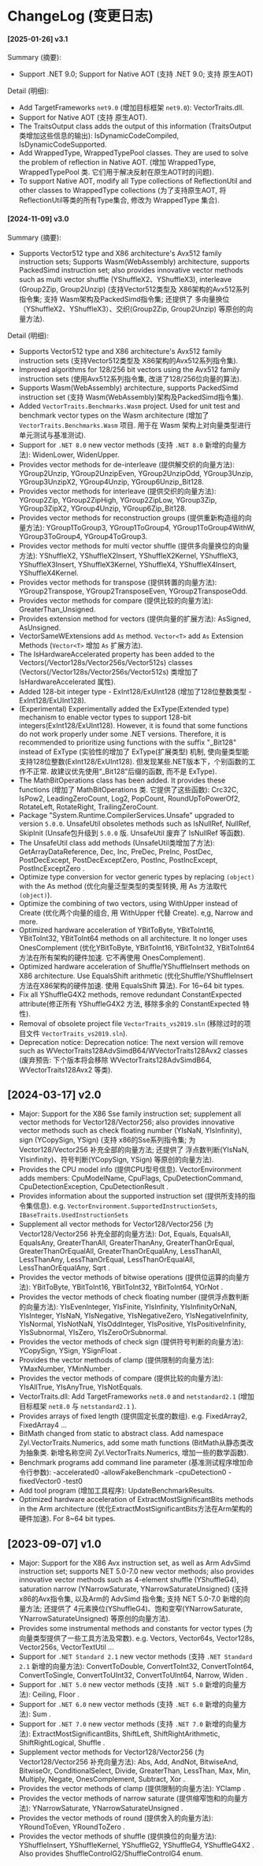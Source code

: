 # ChangeLog (变更日志)

#### [2025-01-26] v3.1

Summary (摘要):

- Support .NET 9.0; Support for Native AOT (支持 .NET 9.0; 支持 原生AOT)

Detail (明细):

- Add TargetFrameworks `net9.0` (增加目标框架 `net9.0`): VectorTraits.dll.
- Support for Native AOT (支持 原生AOT).
- The TraitsOutput class adds the output of this information (TraitsOutput类增加这些信息的输出): IsDynamicCodeCompiled, IsDynamicCodeSupported.
- Add WrappedType, WrappedTypePool classes. They are used to solve the problem of reflection in Native AOT. (增加 WrappedType, WrappedTypePool 类. 它们用于解决反射在原生AOT时的问题).
- To support Native AOT, modify all Type collections of ReflectionUtil and other classes to WrappedType collections (为了支持原生AOT, 将ReflectionUtil等类的所有Type集合, 修改为 WrappedType 集合).

#### [2024-11-09] v3.0

Summary (摘要):

- Supports Vector512 type and X86 architecture's Avx512 family instruction sets; Supports Wasm(WebAssembly) architecture, supports PackedSimd instruction set; also provides innovative vector methods such as multi vector shuffle (YShuffleX2、YShuffleX3), interleave (Group2Zip, Group2Unzip) (支持Vector512类型及 X86架构的Avx512系列指令集; 支持 Wasm架构及PackedSimd指令集; 还提供了 多向量换位（YShuffleX2、YShuffleX3）、交织(Group2Zip, Group2Unzip) 等原创的向量方法).

Detail (明细):

- Supports Vector512 type and X86 architecture's Avx512 family instruction sets (支持Vector512类型及 X86架构的Avx512系列指令集).
- Improved algorithms for 128/256 bit vectors using the Avx512 family instruction sets (使用Avx512系列指令集, 改进了128/256位向量的算法).
- Supports Wasm(WebAssembly) architecture, supports PackedSimd instruction set (支持 Wasm(WebAssembly)架构及PackedSimd指令集).
- Added `VectorTraits.Benchmarks.Wasm` project. Used for unit test and benchmark vector types on the Wasm architecture (增加了 `VectorTraits.Benchmarks.Wasm` 项目. 用于在 Wasm 架构上对向量类型进行单元测试与基准测试).
- Support for `.NET 8.0` new vector methods (支持 `.NET 8.0` 新增的向量方法): WidenLower, WidenUpper.
- Provides vector methods for de-interleave (提供解交织的向量方法): YGroup2Unzip, YGroup2UnzipEven, YGroup2UnzipOdd, YGroup3Unzip, YGroup3UnzipX2, YGroup4Unzip, YGroup6Unzip_Bit128.
- Provides vector methods for interleave (提供交织的向量方法): YGroup2Zip, YGroup2ZipHigh, YGroup2ZipLow, YGroup3Zip, YGroup3ZipX2, YGroup4Unzip, YGroup6Zip_Bit128.
- Provides vector methods for reconstruction groups (提供重新构造组的向量方法): YGroup1ToGroup3, YGroup1ToGroup4, YGroup1ToGroup4WithW, YGroup3ToGroup4, YGroup4ToGroup3.
- Provides vector methods for multi vector shuffle (提供多向量换位的向量方法): YShuffleX2, YShuffleX2Insert, YShuffleX2Kernel, YShuffleX3, YShuffleX3Insert, YShuffleX3Kernel, YShuffleX4, YShuffleX4Insert, YShuffleX4Kernel.
- Provides vector methods for transpose (提供转置的向量方法): YGroup2Transpose, YGroup2TransposeEven, YGroup2TransposeOdd.
- Provides vector methods for compare (提供比较的向量方法): GreaterThan_Unsigned.
- Provides extension method for vectors (提供向量的扩展方法): AsSigned, AsUnsigned.
- VectorSameWExtensions add `As` method. `Vector<T>` add `As` Extension Methods (`Vector<T>` 增加 `As` 扩展方法). 
- The IsHardwareAccelerated property has been added to the Vectors(/Vector128s/Vector256s/Vector512s) classes (Vectors(/Vector128s/Vector256s/Vector512s) 类增加了 IsHardwareAccelerated 属性).
- Added 128-bit integer type - ExInt128/ExUInt128 (增加了128位整数类型 - ExInt128/ExUInt128).
- (Experimental) Experimentally added the ExType(Extended type) mechanism to enable vector types to support 128-bit integers(ExInt128/ExUInt128). However, it is found that some functions do not work properly under some .NET versions. Therefore, it is recommended to prioritize using functions with the suffix "_Bit128" instead of ExType (实验性的增加了 ExType(扩展类型) 机制, 使向量类型能支持128位整数(ExInt128/ExUInt128). 但发现某些.NET版本下，个别函数的工作不正常. 故建议优先使用“_Bit128”后缀的函数, 而不是 ExType).
- The MathBitOperations class has been added. It provides these functions (增加了 MathBitOperations 类. 它提供了这些函数): Crc32C, IsPow2, LeadingZeroCount, Log2, PopCount, RoundUpToPowerOf2, RotateLeft, RotateRight, TrailingZeroCount.
- Package "System.Runtime.CompilerServices.Unsafe" upgraded to version `5.0.0`. UnsafeUtil obsoletes methods such as IsNullRef, NullRef, SkipInit (Unsafe包升级到 `5.0.0` 版. UnsafeUtil 废弃了 IsNullRef 等函数).
- The UnsafeUtil class add methods (UnsafeUtil类增加了方法): GetArrayDataReference, Dec, Inc, PreDec, PreInc, PostDec, PostDecExcept, PostDecExceptZero, PostInc, PostIncExcept, PostIncExceptZero .
- Optimize type conversion for vector generic types by replacing `(object)` with the As method (优化向量泛型类型的类型转换, 用 As 方法取代 `(object)`).
- Optimize the combining of two vectors, using WithUpper instead of Create (优化两个向量的组合, 用 WithUpper 代替 Create). e,g, Narrow and more.
- Optimized hardware acceleration of YBitToByte, YBitToInt16, YBitToInt32, YBitToInt64 methods on all architecture. It no longer uses OnesComplement (优化YBitToByte, YBitToInt16, YBitToInt32, YBitToInt64方法在所有架构的硬件加速. 它不再使用 OnesComplement).
- Optimized hardware acceleration of Shuffle/YShuffleInsert methods on X86 architecture. Use EqualsShift arithmetic (优化Shuffle/YShuffleInsert方法在X86架构的硬件加速. 使用 EqualsShift 算法). For 16~64 bit types.
- Fix all YShuffleG4X2 methods, remove redundant ConstantExpected attribute(修正所有 YShuffleG4X2 方法, 移除多余的 ConstantExpected 特性).
- Removal of obsolete project file `VectorTraits_vs2019.sln` (移除过时的项目文件 `VectorTraits_vs2019.sln`).
- Deprecation notice: Deprecation notice: The next version will remove such as WVectorTraits128AdvSimdB64/WVectorTraits128Avx2 classes (废弃预告: 下个版本将会移除 WVectorTraits128AdvSimdB64, WVectorTraits128Avx2 等类).

## [2024-03-17] v2.0

- Major: Support for the X86 Sse family instruction set; supplement all vector methods for Vector128/Vector256; also provides innovative vector methods such as check floating number (YIsNaN, YIsInfinity), sign (YCopySign, YSign) (支持 x86的Sse系列指令集; 为 Vector128/Vector256 补充全部的向量方法; 还提供了 浮点数判断(YIsNaN, YIsinfinity)、符号判断(YCopySign, YSign) 等原创的向量方法).
- Provides the CPU model info (提供CPU型号信息). VectorEnvironment adds members: CpuModelName, CpuFlags, CpuDetectionCommand, CpuDetectionException, CpuDetectionResult .
- Provides information about the supported instruction set (提供所支持的指令集信息). e.g. `VectorEnvironment.SupportedInstructionSets`, `IBaseTraits.UsedInstructionSets`
- Supplement all vector methods for Vector128/Vector256 (为 Vector128/Vector256 补充全部的向量方法): Dot, Equals, EqualsAll, EqualsAny, GreaterThanAll, GreaterThanAny, GreaterThanOrEqual, GreaterThanOrEqualAll, GreaterThanOrEqualAny, LessThanAll, LessThanAny, LessThanOrEqual, LessThanOrEqualAll, LessThanOrEqualAny, Sqrt .
- Provides the vector methods of bitwise operations (提供位运算的向量方法): YBitToByte, YBitToInt16, YBitToInt32, YBitToInt64, YOrNot .
- Provides the vector methods of check floating number (提供浮点数判断的向量方法): YIsEvenInteger, YIsFinite, YIsInfinity, YIsInfinityOrNaN, YIsInteger, YIsNaN, YIsNegative, YIsNegativeZero, YIsNegativeInfinity, YIsNormal, YIsNotNaN, YIsOddInteger, YIsPositive, YIsPositiveInfinity, YIsSubnormal, YIsZero, YIsZeroOrSubnormal.
- Provides the vector methods of check sign (提供符号判断的向量方法): YCopySign, YSign, YSignFloat .
- Provides the vector methods of clamp (提供限制的向量方法): YMaxNumber, YMinNumber .
- Provides the vector methods of compare (提供比较的向量方法): YIsAllTrue, YIsAnyTrue, YIsNotEquals.
- VectorTraits.dll: Add TargetFrameworks `net8.0` and `netstandard2.1` (增加目标框架 `net8.0` 与 `netstandard2.1` ).
- Provides arrays of fixed length (提供固定长度的数组). e.g. FixedArray2, FixedArray4 ...
- BitMath changed from static to abstract class. Add namespace Zyl.VectorTraits.Numerics, add some math functions (BitMath从静态类改为抽象类. 新增名称空间 Zyl.VectorTraits.Numerics, 增加一些的数学函数).
- Benchmark programs add command line parameter (基准测试程序增加命令行参数): -accelerated0 -allowFakeBenchmark -cpuDetection0 -fixedVector0 -test0
- Add tool program (增加工具程序): UpdateBenchmarkResults.
- Optimized hardware acceleration of ExtractMostSignificantBits methods in the Arm architecture (优化ExtractMostSignificantBits方法在Arm架构的硬件加速). For 8~64 bit types.


## [2023-09-07] v1.0

- Major: Support for the X86 Avx instruction set, as well as Arm AdvSimd instruction set; supports NET 5.0-7.0 new vector methods; also provides innovative vector methods such as 4-element shuffle (YShuffleG4), saturation narrow (YNarrowSaturate, YNarrowSaturateUnsigned) (支持 x86的Avx指令集, 以及Arm的 AdvSimd 指令集; 支持 NET 5.0-7.0 新增的向量方法; 还提供了 4元素换位(YShuffleG4)、饱和变窄(YNarrowSaturate, YNarrowSaturateUnsigned) 等原创的向量方法).
- Provides some instrumental methods and constants for vector types (为向量类型提供了一些工具方法及常数). e.g. Vectors, Vector64s, Vector128s, Vector256s, VectorTextUtil ...
- Support for `.NET Standard 2.1` new vector methods (支持 `.NET Standard 2.1` 新增的向量方法): ConvertToDouble, ConvertToInt32, ConvertToInt64, ConvertToSingle, ConvertToUInt32, ConvertToUInt64, Narrow, Widen .
- Support for `.NET 5.0` new vector methods (支持 `.NET 5.0` 新增的向量方法): Ceiling, Floor .
- Support for `.NET 6.0` new vector methods (支持 `.NET 6.0` 新增的向量方法): Sum .
- Support for `.NET 7.0` new vector methods (支持 `.NET 7.0` 新增的向量方法): ExtractMostSignificantBits, ShiftLeft, ShiftRightArithmetic, ShiftRightLogical, Shuffle .
- Supplement vector methods for Vector128/Vector256 (为 Vector128/Vector256 补充向量方法): Abs, Add, AndNot, BitwiseAnd, BitwiseOr, ConditionalSelect, Divide, GreaterThan, LessThan, Max, Min, Multiply, Negate, OnesComplement, Subtract, Xor .
- Provides the vector methods of clamp (提供限制的向量方法): YClamp .
- Provides the vector methods of narrow saturate (提供缩窄饱和的向量方法): YNarrowSaturate, YNarrowSaturateUnsigned .
- Provides the vector methods of round (提供舍入的向量方法): YRoundToEven, YRoundToZero .
- Provides the vector methods of shuffle (提供换位的向量方法): YShuffleInsert, YShuffleKernel, YShuffleG2, YShuffleG4, YShuffleG4X2 . Also provides ShuffleControlG2/ShuffleControlG4 enum.



